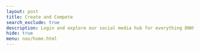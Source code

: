 ```yaml
---
layout: post
title: Create and Compete
search_exclude: true
description: Login and explore our social media hub for everything DNHS 
hide: true
menu: nav/home.html
---
```


